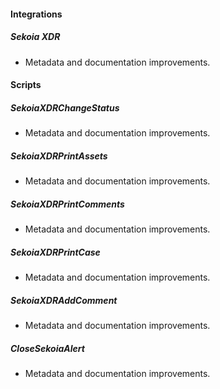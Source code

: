 #### Integrations

##### Sekoia XDR

- Metadata and documentation improvements.

#### Scripts

##### SekoiaXDRChangeStatus

- Metadata and documentation improvements.
##### SekoiaXDRPrintAssets

- Metadata and documentation improvements.
##### SekoiaXDRPrintComments

- Metadata and documentation improvements.
##### SekoiaXDRPrintCase

- Metadata and documentation improvements.
##### SekoiaXDRAddComment

- Metadata and documentation improvements.
##### CloseSekoiaAlert

- Metadata and documentation improvements.